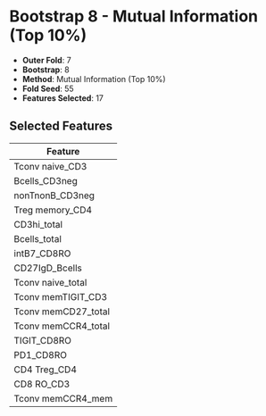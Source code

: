 # Bootstrap 8 - Mutual Information (Top 10%)

- **Outer Fold**: 7
- **Bootstrap**: 8
- **Method**: Mutual Information (Top 10%)
- **Fold Seed**: 55
- **Features Selected**: 17

## Selected Features

| Feature |
|---------|
| Tconv naive_CD3 |
| Bcells_CD3neg |
| nonTnonB_CD3neg |
| Treg memory_CD4 |
| CD3hi_total |
| Bcells_total |
| intB7_CD8RO |
| CD27IgD_Bcells |
| Tconv naive_total |
| Tconv memTIGIT_CD3 |
| Tconv memCD27_total |
| Tconv memCCR4_total |
| TIGIT_CD8RO |
| PD1_CD8RO |
| CD4 Treg_CD4 |
| CD8 RO_CD3 |
| Tconv memCCR4_mem |
